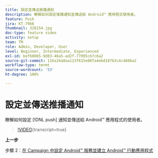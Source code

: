 ```yaml
---
title: 設定並傳送推播通知
description: 瞭解如何設定推播通知並傳送給 Android™ 應用程式使用者。
feature: Push
jira: KT-7966
thumbnail: 328154.jpg
doc-type: feature video
activity: setup
team: TM
role: Admin, Developer, User
level: Beginner, Intermediate, Experienced
exl-id: bef60865-9d83-46a5-ad2f-77095cb7c6a2
source-git-commit: 116a24a8aa123f615e08fa4ebd187b3c4c460ba2
workflow-type: tm+mt
source-wordcount: '53'
ht-degree: 100%

---
```


# 設定並傳送推播通知

瞭解如何設定 [!DNL push] 通知並傳送給 Android™ 應用程式的使用者。

>[!VIDEO](https://video.tv.adobe.com/v/328154?quality=12&learn=on){transcript=true}

**上一步**

步驟 2：[在 Campaign 中設定 Android™ 服務並建立 Android™ 行動應用程式](/help/tutorial-get-started-with-push-notifications-for-android/configure-an-android-service-in-campaign.md)
